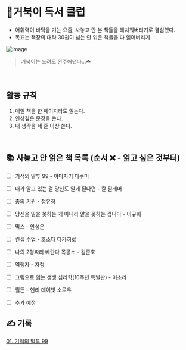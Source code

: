 # 🐢거북이 독서 클럽

- 어휘력이 바닥을 기는 요즘, 사놓고 안 본 책들을 해치워버리기로 결심했다.
- 목표는 책장의 대략 30권이 넘는 안 읽은 책들을 다 읽어버리기


![image](https://github.com/nuuco/turtle-book-club/assets/89282099/e44d3c33-536e-481d-b2f1-dabe024e4513)
> 거북이는 느려도 완주해낸다...☘️

<br/>

## 활동 규칙
1. 매일 책을 한 페이지라도 읽는다.
2. 인상깊은 문장을 쓴다.
3. 내 생각을 세 줄 이상 쓴다.

<br/>


## 📚 사놓고 안 읽은 책 목록 (순서 ❌ - 읽고 싶은 것부터)
- [ ] 기적의 말투 99 - 야마자키 다쿠미
- [ ] 내가 알고 있는 걸 당신도 알게 된다면 - 칼 필레머
- [ ] 종의 기원 - 정유정
- [ ] 당신을 일을 못하는 게 아니라 말을 못하는 겁니다 - 이규희
- [ ] 믹스 - 안성은
- [ ] 컨셉 수업 - 호소다 다카히로
- [ ] 나의 2평짜리 베란다 목공소 - 김준호
- [ ] 역행자 - 자청
- [ ] 그림으로 읽는 생생 심리학(10주년 특별판) - 이소라
- [ ] 월든 - 헨리 데이빗 소로우
- [ ] 추가 예정


## ✍️ 기록

<a href="book/01_기적의말투99.md" target="_blank">01. 기적의 말투 99</a>
